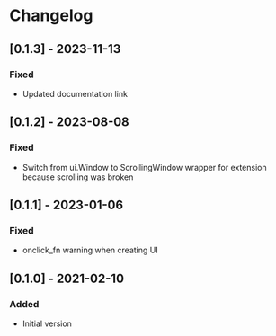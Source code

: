# Changelog
## [0.1.3] - 2023-11-13
### Fixed
- Updated documentation link

## [0.1.2] - 2023-08-08
### Fixed
- Switch from ui.Window to ScrollingWindow wrapper for extension because scrolling was broken

## [0.1.1] - 2023-01-06
### Fixed
- onclick_fn warning when creating UI

## [0.1.0] - 2021-02-10

### Added
- Initial version
